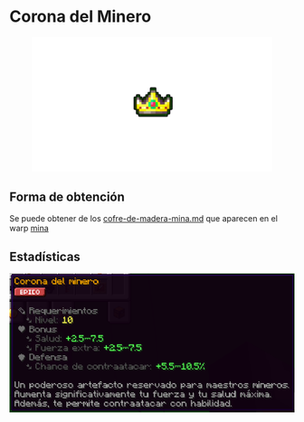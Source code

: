 # Corona del Minero

<figure><img src="../../../../.gitbook/assets/Diseño sin título (8).png" alt=""><figcaption></figcaption></figure>

## Forma de obtención

Se puede obtener de los [cofre-de-madera-mina.md](../../../entidades/loot/cofres/cofre-de-madera-mina.md "mention") que aparecen en el warp [mina](../../../locaciones/mina/ "mention")

## Estadísticas

![](<../../../../.gitbook/assets/image (3).png>)
